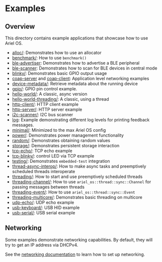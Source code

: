 # Examples

## Overview

This directory contains example applications that showcase how to use Ariel OS.

- [alloc/](./alloc): Demonstrates how to use an allocator
- [benchmark/](./benchmark): How to use `benchmark()`
- [ble-advertiser](./ble-advertiser/): Demonstrates how to advertise a BLE peripheral
- [ble-scanner](./ble-scanner/): Demonstrates how to scan for BLE devices in central mode
- [blinky/](./blinky): Demonstrates basic GPIO output usage
- [coap-server](./coap-server) and [coap-client](./coap-client): Application level networking examples
- [device-metadata/](./device-metadata): Retrieve metadata about the running device
- [gpio/](./gpio): GPIO pin control example.
- [hello-world/](./hello-world): A classic, async version
- [hello-world-threading/](./hello-world-threading): A classic, using a thread
- [http-client/](./http-client): HTTP client example
- [http-server/](./http-server): HTTP server example
- [i2c-scanner/](./i2c-scanner): I2C bus scanner
- [log](./log): Example demonstrating different log levels for printing feedback messages.
- [minimal/](./minimal): Minimized to the max Ariel OS config
- [power/](./power): Demonstrates power management functionality
- [random/](./random): Demonstrates obtaining random values
- [storage/](./storage): Demonstrates persistent storage interaction
- [tcp-echo/](./tcp-echo): TCP echo example
- [tcp-blinky/](./tcp-blinky): control LED via TCP example
- [testing/](./testing): Demonstrates `embedded-test` integration
- [thread-async-interop/](./thread-async-interop): How to make async tasks and preemptively scheduled threads interoperate
- [threading/](./threading): How to start and use preemptively scheduled threads
- [threading-channel/](./threading-channel): How to use `ariel_os::thread::sync::Channel` for passing messages between threads
- [threading-event/](./threading-event): How to use `ariel_os::thread::sync::Event`
- [threading-multicore/](./threading-multicore): Demonstrates basic threading on multicore
- [udp-echo/](./udp-echo): UDP echo example
- [usb-keyboard/](./usb-keyboard): USB HID example
- [usb-serial/](./usb-serial): USB serial example

## Networking

Some examples demonstrate networking capabilities. By default, they will try to
get an IP address via DHCPv4.

See the [networking documentation][book-networking] to learn how to set up networking.

[book-networking]: https://ariel-os.github.io/ariel-os/dev/docs/book/networking.html
